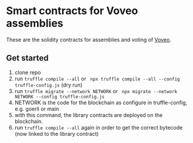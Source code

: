 # Smart contracts for Voveo assemblies

These are the solidity contracts for assemblies and voting of [Voveo](https://voveo.ch).

## Get started

1. clone repo
1. run `truffle compile --all` or ` npx truffle compile --all --config truffle-config.js` (dry run)
1. run `truffle migrate --network NETWORK` or ` npx migrate --network NETWORK --config truffle-config.js`
1. NETWORK is the code for the blockchain as configure in truffle-config, e.g. goerli or main
1. with this command, the library contracts are deployed on the blockchain.
1. run `truffle compile --all` again in order to get the correct bytecode (now linked to the library contract)
